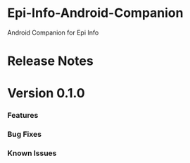 # Epi-Info-Android-Companion
Android Companion for Epi Info

# Release Notes
# Version 0.1.0

### Features
### Bug Fixes
### Known Issues

